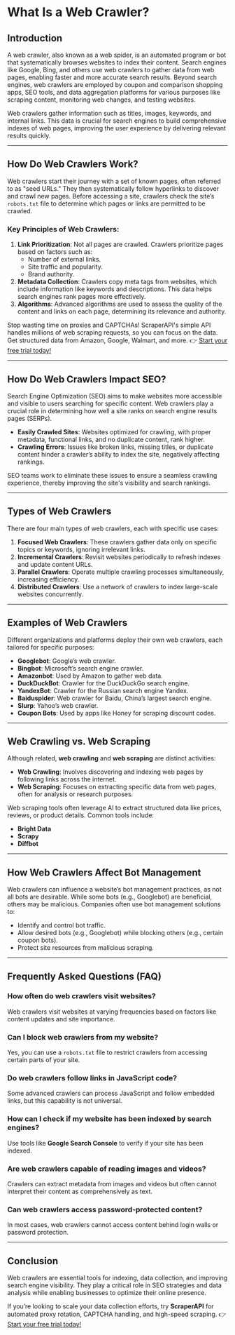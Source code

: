 # What Is a Web Crawler?

## Introduction

A web crawler, also known as a web spider, is an automated program or bot that systematically browses websites to index their content. Search engines like Google, Bing, and others use web crawlers to gather data from web pages, enabling faster and more accurate search results. Beyond search engines, web crawlers are employed by coupon and comparison shopping apps, SEO tools, and data aggregation platforms for various purposes like scraping content, monitoring web changes, and testing websites.

Web crawlers gather information such as titles, images, keywords, and internal links. This data is crucial for search engines to build comprehensive indexes of web pages, improving the user experience by delivering relevant results quickly.

---

## How Do Web Crawlers Work?

Web crawlers start their journey with a set of known pages, often referred to as "seed URLs." They then systematically follow hyperlinks to discover and crawl new pages. Before accessing a site, crawlers check the site’s `robots.txt` file to determine which pages or links are permitted to be crawled.

### Key Principles of Web Crawlers:
1. **Link Prioritization**: Not all pages are crawled. Crawlers prioritize pages based on factors such as:
   - Number of external links.
   - Site traffic and popularity.
   - Brand authority.
2. **Metadata Collection**: Crawlers copy meta tags from websites, which include information like keywords and descriptions. This data helps search engines rank pages more effectively.
3. **Algorithms**: Advanced algorithms are used to assess the quality of the content and links on each page, determining its relevance and authority.

Stop wasting time on proxies and CAPTCHAs! ScraperAPI's simple API handles millions of web scraping requests, so you can focus on the data. Get structured data from Amazon, Google, Walmart, and more. 👉 [Start your free trial today!](https://bit.ly/Scraperapi)

---

## How Do Web Crawlers Impact SEO?

Search Engine Optimization (SEO) aims to make websites more accessible and visible to users searching for specific content. Web crawlers play a crucial role in determining how well a site ranks on search engine results pages (SERPs).

- **Easily Crawled Sites**: Websites optimized for crawling, with proper metadata, functional links, and no duplicate content, rank higher.
- **Crawling Errors**: Issues like broken links, missing titles, or duplicate content hinder a crawler’s ability to index the site, negatively affecting rankings.

SEO teams work to eliminate these issues to ensure a seamless crawling experience, thereby improving the site's visibility and search rankings.

---

## Types of Web Crawlers

There are four main types of web crawlers, each with specific use cases:

1. **Focused Web Crawlers**: These crawlers gather data only on specific topics or keywords, ignoring irrelevant links.
2. **Incremental Crawlers**: Revisit websites periodically to refresh indexes and update content URLs.
3. **Parallel Crawlers**: Operate multiple crawling processes simultaneously, increasing efficiency.
4. **Distributed Crawlers**: Use a network of crawlers to index large-scale websites concurrently.

---

## Examples of Web Crawlers

Different organizations and platforms deploy their own web crawlers, each tailored for specific purposes:

- **Googlebot**: Google’s web crawler.
- **Bingbot**: Microsoft’s search engine crawler.
- **Amazonbot**: Used by Amazon to gather web data.
- **DuckDuckBot**: Crawler for the DuckDuckGo search engine.
- **YandexBot**: Crawler for the Russian search engine Yandex.
- **Baiduspider**: Web crawler for Baidu, China’s largest search engine.
- **Slurp**: Yahoo’s web crawler.
- **Coupon Bots**: Used by apps like Honey for scraping discount codes.

---

## Web Crawling vs. Web Scraping

Although related, **web crawling** and **web scraping** are distinct activities:

- **Web Crawling**: Involves discovering and indexing web pages by following links across the internet.
- **Web Scraping**: Focuses on extracting specific data from web pages, often for analysis or research purposes.

Web scraping tools often leverage AI to extract structured data like prices, reviews, or product details. Common tools include:
- **Bright Data**
- **Scrapy**
- **Diffbot**

---

## How Web Crawlers Affect Bot Management

Web crawlers can influence a website’s bot management practices, as not all bots are desirable. While some bots (e.g., Googlebot) are beneficial, others may be malicious. Companies often use bot management solutions to:
- Identify and control bot traffic.
- Allow desired bots (e.g., Googlebot) while blocking others (e.g., certain coupon bots).
- Protect site resources from malicious scraping.

---

## Frequently Asked Questions (FAQ)

### How often do web crawlers visit websites?
Web crawlers visit websites at varying frequencies based on factors like content updates and site importance.

### Can I block web crawlers from my website?
Yes, you can use a `robots.txt` file to restrict crawlers from accessing certain parts of your site.

### Do web crawlers follow links in JavaScript code?
Some advanced crawlers can process JavaScript and follow embedded links, but this capability is not universal.

### How can I check if my website has been indexed by search engines?
Use tools like **Google Search Console** to verify if your site has been indexed.

### Are web crawlers capable of reading images and videos?
Crawlers can extract metadata from images and videos but often cannot interpret their content as comprehensively as text.

### Can web crawlers access password-protected content?
In most cases, web crawlers cannot access content behind login walls or password protection.

---

## Conclusion

Web crawlers are essential tools for indexing, data collection, and improving search engine visibility. They play a critical role in SEO strategies and data analysis while enabling businesses to optimize their online presence.

If you’re looking to scale your data collection efforts, try **ScraperAPI** for automated proxy rotation, CAPTCHA handling, and high-speed scraping. 👉 [Start your free trial today!](https://bit.ly/Scraperapi)
